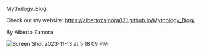 Mythology_Blog

Check out my website: https://albertozamora831.github.io/Mythology_Blog/

By Alberto Zamora

![Screen Shot 2023-11-13 at 5 18 09 PM](https://github.com/AlbertoZamora831/Mythology_Blog/assets/144746684/f8905400-09bf-4f63-bc0a-af97363484c0)
